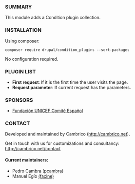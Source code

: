 ### SUMMARY
This module adds a Condition plugin collection.

### INSTALLATION
Using composer:
```
composer require drupal/condition_plugins --sort-packages
```
No configuration required.

### PLUGIN LIST
- **First request**: If it is the first time the user visits the page.
- **Request parameter**: If current request has the parameters.

### SPONSORS
- [Fundación UNICEF Comité Español](https://www.unicef.es)

### CONTACT
Developed and maintained by Cambrico (http://cambrico.net).

Get in touch with us for customizations and consultancy:
http://cambrico.net/contact

#### Current maintainers:
- Pedro Cambra [(pcambra)](https://www.drupal.org/u/pcambra)
- Manuel Egío [(facine)](https://www.drupal.org/u/facine)
